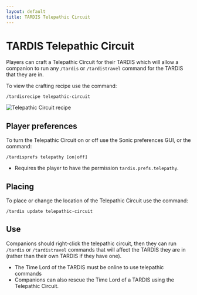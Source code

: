 ```yaml
---
layout: default
title: TARDIS Telepathic Circuit
---
```


# TARDIS Telepathic Circuit

Players can craft a Telepathic Circuit for their TARDIS which will allow a companion to run any `/tardis`
or `/tardistravel` command for the TARDIS that they are in.

To view the crafting recipe use the command:

```
/tardisrecipe telepathic-circuit
```

![Telepathic Circuit recipe](images/docs/telepathic-circuit.jpg)

## Player preferences

To turn the Telepathic Circuit on or off use the Sonic preferences GUI, or the command:

```
/tardisprefs telepathy [on|off]
```

- Requires the player to have the permission `tardis.prefs.telepathy`.

## Placing

To place or change the location of the Telepathic Circuit use the command:

```
/tardis update telepathic-circuit
```

## Use

Companions should right-click the telepathic circuit, then they can run `/tardis` or `/tardistravel` commands that will
affect the TARDIS they are in (rather than their own TARDIS if they have one).

- The Time Lord of the TARDIS must be online to use telepathic commands
- Companions can also rescue the Time Lord of a TARDIS using the Telepathic Circuit.


